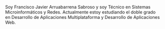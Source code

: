 Soy Francisco Javier Arruabarrena Sabroso y soy Técnico en Sistemas Microinformáticos y Redes. Actualmente estoy estudiando el doble grado en Desarrollo de Aplicaciones Multiplataforma y Desarrollo de Aplicaciones Web.
